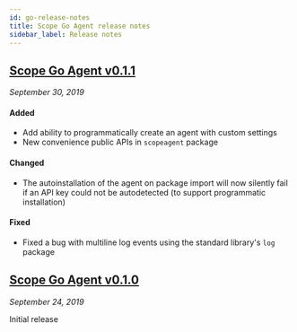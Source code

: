 ```yaml
---
id: go-release-notes
title: Scope Go Agent release notes
sidebar_label: Release notes
---
```



## <a href="https://github.com/undefinedlabs/scope-go-agent/releases/tag/0.1.1" target="_blank">Scope Go Agent v0.1.1</a>

*September 30, 2019*

#### Added
* Add ability to programmatically create an agent with custom settings
* New convenience public APIs in `scopeagent` package

#### Changed
* The autoinstallation of the agent on package import will now silently fail if an API key could not be autodetected (to support programmatic installation)

#### Fixed
* Fixed a bug with multiline log events using the standard library's `log` package



## <a href="https://github.com/undefinedlabs/scope-go-agent/releases/tag/0.1.0" target="_blank">Scope Go Agent v0.1.0</a>

*September 24, 2019*

Initial release



